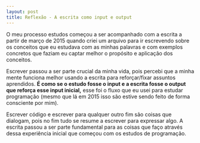 ```yaml
---
layout: post
title: Reflexão - A escrita como input e output
---
```


O meu processo estudos começou a ser acompanhado com a escrita a partir de março de 2015 quando criei um arquivo para ir escrevendo sobre os conceitos que eu estudava com as minhas palavras e com exemplos concretos que faziam eu captar melhor o propósito e aplicação dos conceitos.

Escrever passou a ser parte crucial da minha vida, pois percebi que a minha mente funciona melhor usando a escrita para reforçar/fixar assuntos aprendidos. **É como se o estudo fosse o input e a escrita fosse o output que reforça esse input inicial,** esse foi o fluxo que eu usei para estudar programação (mesmo que lá em 2015 isso são estive sendo feito de forma consciente por mim).

Escrever código e escrever para qualquer outro fim são coisas que dialogam, pois no fim tudo se resume a escrever para expressar algo. A escrita passou a ser parte fundamental para as coisas que faço através dessa experiência inicial que começou com os estudos de programação.